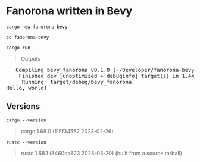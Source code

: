 # Fanorona written in Bevy

```
cargo new fanorona-bevy
```

```
cd fanorona-bevy
```

```
cargo run
```
> Outputs
<pre>
   Compiling bevy_fanorona v0.1.0 (~/Developer/fanorona-bevy)
    Finished dev [unoptimized + debuginfo] target(s) in 1.44s
     Running `target/debug/bevy_fanorona`
Hello, world!
</pre>


## Versions

```
cargo --version
```
> cargo 1.68.0 (115f34552 2023-02-26)

```
rustc --version
```
> rustc 1.68.1 (8460ca823 2023-03-20) (built from a source tarball)

